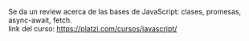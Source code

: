 Se da un review acerca de las bases de JavaScript: clases, promesas, async-await, fetch.<br>
link del curso: https://platzi.com/cursos/javascript/
